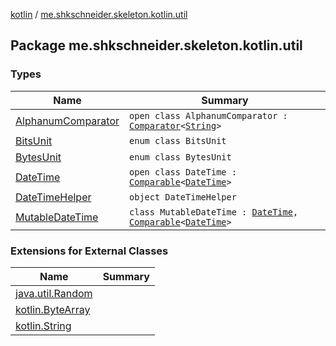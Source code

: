 [kotlin](../index.md) / [me.shkschneider.skeleton.kotlin.util](./index.md)

## Package me.shkschneider.skeleton.kotlin.util

### Types

| Name | Summary |
|---|---|
| [AlphanumComparator](-alphanum-comparator/index.md) | `open class AlphanumComparator : `[`Comparator`](https://kotlinlang.org/api/latest/jvm/stdlib/kotlin/-comparator/index.html)`<`[`String`](https://kotlinlang.org/api/latest/jvm/stdlib/kotlin/-string/index.html)`>` |
| [BitsUnit](-bits-unit/index.md) | `enum class BitsUnit` |
| [BytesUnit](-bytes-unit/index.md) | `enum class BytesUnit` |
| [DateTime](-date-time/index.md) | `open class DateTime : `[`Comparable`](https://kotlinlang.org/api/latest/jvm/stdlib/kotlin/-comparable/index.html)`<`[`DateTime`](-date-time/index.md)`>` |
| [DateTimeHelper](-date-time-helper/index.md) | `object DateTimeHelper` |
| [MutableDateTime](-mutable-date-time/index.md) | `class MutableDateTime : `[`DateTime`](-date-time/index.md)`, `[`Comparable`](https://kotlinlang.org/api/latest/jvm/stdlib/kotlin/-comparable/index.html)`<`[`DateTime`](-date-time/index.md)`>` |

### Extensions for External Classes

| Name | Summary |
|---|---|
| [java.util.Random](java.util.-random/index.md) |  |
| [kotlin.ByteArray](kotlin.-byte-array/index.md) |  |
| [kotlin.String](kotlin.-string/index.md) |  |

